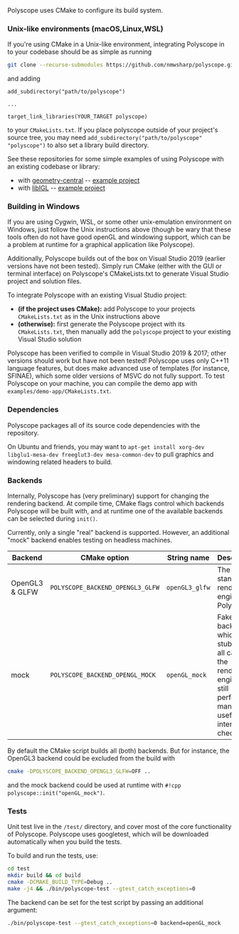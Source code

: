 Polyscope uses CMake to configure its build system. 

### Unix-like environments (macOS,Linux,WSL)

If you're using CMake in a Unix-like environment, integrating Polyscope in to your codebase should be as simple as running
```sh
git clone --recurse-submodules https://github.com/nmwsharp/polyscope.git
```
and adding
```
add_subdirectory("path/to/polyscope")

...

target_link_libraries(YOUR_TARGET polyscope)
```
to your `CMakeLists.txt`. If you place polyscope outside of your project's source tree, you may need 
`add_subdirectory("path/to/polyscope" "polyscope")` to also set a library build directory.

See these repositories for some simple examples of using Polyscope with an existing codebase or library:

- with [geometry-central](http://geometry-central.net) -- [example project](https://github.com/nmwsharp/gc-polyscope-project-template)
- with [libIGL](https://libigl.github.io/) -- [example project](https://github.com/nmwsharp/libigl-polyscope-project-template)


### Building in Windows

If you are using Cygwin, WSL, or some other unix-emulation environment on Windows, just follow the Unix instructions above (though be wary that these tools often do not have good openGL and windowing support, which can be a problem at runtime for a graphical application like Polyscope). 

Additionally, Polyscope builds out of the box on Visual Studio 2019 (earlier versions have not been tested). Simply run CMake (either with the GUI or terminal interface) on Polyscope's CMakeLists.txt to generate Visual Studio project and solution files. 

To integrate Polyscope with an existing Visual Studio project:

 - **(if the project uses CMake):** add Polyscope to your projects `CMakeLists.txt` as in the Unix instructions above
 - **(otherwise):** first generate the Polyscope project with its `CMakeLists.txt`, then manually add the `polyscope` project to your existing Visual Studio solution


Polyscope has been verified to compile in Visual Studio 2019 & 2017; other versions should work but have not been tested! Polyscope uses only C++11 language features, but does make advanced use of templates (for instance, SFINAE), which some older versions of MSVC do not fully support.  To test Polyscope on your machine, you can compile the demo app with `examples/demo-app/CMakeLists.txt`.

### Dependencies

Polyscope packages all of its source code dependencies with the repository.

On Ubuntu and friends, you may want to `apt-get install xorg-dev libglu1-mesa-dev freeglut3-dev mesa-common-dev` to pull graphics and windowing related headers to build.

### Backends

Internally, Polyscope has (very preliminary) support for changing the rendering backend. At compile time, CMake flags control which backends Polyscope will be built with, and at runtime one of the available backends can be selected during `init()`.

Currently, only a single "real" backend is supported. However, an additional "mock" backend enables testing on headless machines.

| **Backend** | **CMake option** | **String name** | **Description**
--- | --- | --- | ---
OpenGL3 & GLFW |  `POLYSCOPE_BACKEND_OPENGL3_GLFW` | `openGL3_glfw` | The standard rendering engine for Polyscope
mock |  `POLYSCOPE_BACKEND_OPENGL_MOCK` | `openGL_mock` | Fake backend which stubs out all calls to the rendering engine, but still performs many useful internal checks.

By default the CMake script builds all (both) backends. But for instance, the OpenGL3 backend could be excluded from the build with
```sh
cmake -DPOLYSCOPE_BACKEND_OPENGL3_GLFW=OFF ..
```
and the mock backend could be used at runtime with `#!cpp polyscope::init("openGL_mock")`.

### Tests

Unit test live in the `/test/` directory, and cover most of the core functionality of Polyscope. Polyscope uses googletest, which will be downloaded automatically when you build the tests.

To build and run the tests, use:

```sh
cd test
mkdir build && cd build
cmake -DCMAKE_BUILD_TYPE=Debug ..
make -j4 && ./bin/polyscope-test --gtest_catch_exceptions=0
```
The backend can be set for the test script by passing an additional argument:
```sh
./bin/polyscope-test --gtest_catch_exceptions=0 backend=openGL_mock
```
